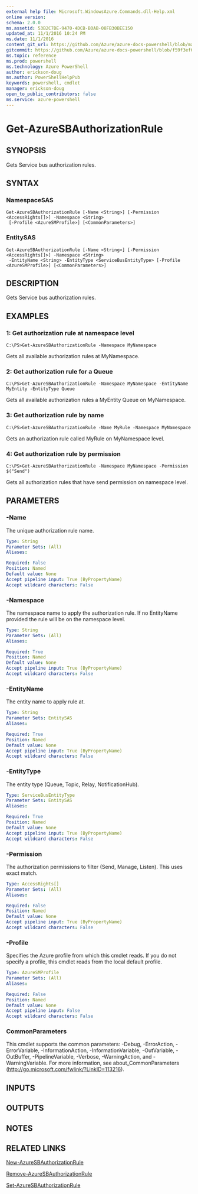 ```yaml
---
external help file: Microsoft.WindowsAzure.Commands.dll-Help.xml
online version: 
schema: 2.0.0
ms.assetid: 53B2C7DE-9470-4DCB-B0AB-08FB30BEE150
updated_at: 11/1/2016 10:24 PM
ms.date: 11/1/2016
content_git_url: https://github.com/Azure/azure-docs-powershell/blob/master/azureps-cmdlets-docs/ServiceManagement/Azure.Compute/v3.0.0/Get-AzureSBAuthorizationRule.md
gitcommit: https://github.com/Azure/azure-docs-powershell/blob/f59f3ef60bc592383812213e69fd77ba950759ed/azureps-cmdlets-docs/ServiceManagement/Azure.Compute/v3.0.0/Get-AzureSBAuthorizationRule.md
ms.topic: reference
ms.prod: powershell
ms.technology: Azure PowerShell
author: erickson-doug
ms.author: PowerShellHelpPub
keywords: powershell, cmdlet
manager: erickson-doug
open_to_public_contributors: false
ms.service: azure-powershell
---
```


# Get-AzureSBAuthorizationRule

## SYNOPSIS
Gets Service bus authorization rules.

## SYNTAX

### NamespaceSAS
```
Get-AzureSBAuthorizationRule [-Name <String>] [-Permission <AccessRights[]>] -Namespace <String>
 [-Profile <AzureSMProfile>] [<CommonParameters>]
```

### EntitySAS
```
Get-AzureSBAuthorizationRule [-Name <String>] [-Permission <AccessRights[]>] -Namespace <String>
 -EntityName <String> -EntityType <ServiceBusEntityType> [-Profile <AzureSMProfile>] [<CommonParameters>]
```

## DESCRIPTION
Gets Service bus authorization rules.

## EXAMPLES

### 1: Get authorization rule at namespace level
```
C:\PS>Get-AzureSBAuthorizationRule -Namespace MyNamespace
```

Gets all available authorization rules at MyNamespace.

### 2: Get authorization rule for a Queue
```
C:\PS>Get-AzureSBAuthorizationRule -Namespace MyNamespace -EntityName MyEntity -EntityType Queue
```

Gets all available authorization rules a MyEntity Queue on MyNamespace.

### 3: Get authorization rule by name
```
C:\PS>Get-AzureSBAuthorizationRule -Name MyRule -Namespace MyNamespace
```

Gets an authorization rule called MyRule on MyNamespace level.

### 4: Get authorization rule by permission
```
C:\PS>Get-AzureSBAuthorizationRule -Namespace MyNamespace -Permission $("Send")
```

Gets all authorization rules that have send permission on namespace level.

## PARAMETERS

### -Name
The unique authorization rule name.

```yaml
Type: String
Parameter Sets: (All)
Aliases: 

Required: False
Position: Named
Default value: None
Accept pipeline input: True (ByPropertyName)
Accept wildcard characters: False
```

### -Namespace
The namespace name to apply the authorization rule.
If no EntityName provided the rule will be on the namespace level.

```yaml
Type: String
Parameter Sets: (All)
Aliases: 

Required: True
Position: Named
Default value: None
Accept pipeline input: True (ByPropertyName)
Accept wildcard characters: False
```

### -EntityName
The entity name to apply rule at.

```yaml
Type: String
Parameter Sets: EntitySAS
Aliases: 

Required: True
Position: Named
Default value: None
Accept pipeline input: True (ByPropertyName)
Accept wildcard characters: False
```

### -EntityType
The entity type (Queue, Topic, Relay, NotificationHub).

```yaml
Type: ServiceBusEntityType
Parameter Sets: EntitySAS
Aliases: 

Required: True
Position: Named
Default value: None
Accept pipeline input: True (ByPropertyName)
Accept wildcard characters: False
```

### -Permission
The authorization permissions to filter (Send, Manage, Listen).
This uses exact match.

```yaml
Type: AccessRights[]
Parameter Sets: (All)
Aliases: 

Required: False
Position: Named
Default value: None
Accept pipeline input: True (ByPropertyName)
Accept wildcard characters: False
```

### -Profile
Specifies the Azure profile from which this cmdlet reads.
If you do not specify a profile, this cmdlet reads from the local default profile.

```yaml
Type: AzureSMProfile
Parameter Sets: (All)
Aliases: 

Required: False
Position: Named
Default value: None
Accept pipeline input: False
Accept wildcard characters: False
```

### CommonParameters
This cmdlet supports the common parameters: -Debug, -ErrorAction, -ErrorVariable, -InformationAction, -InformationVariable, -OutVariable, -OutBuffer, -PipelineVariable, -Verbose, -WarningAction, and -WarningVariable. For more information, see about_CommonParameters (http://go.microsoft.com/fwlink/?LinkID=113216).

## INPUTS

## OUTPUTS

## NOTES

## RELATED LINKS

[New-AzureSBAuthorizationRule](xref:ServiceManagement/Azure.Compute/v3.0.0/New-AzureSBAuthorizationRule.md)

[Remove-AzureSBAuthorizationRule](xref:ServiceManagement/Azure.Compute/v3.0.0/Remove-AzureSBAuthorizationRule.md)

[Set-AzureSBAuthorizationRule](xref:ServiceManagement/Azure.Compute/v3.0.0/Set-AzureSBAuthorizationRule.md)


